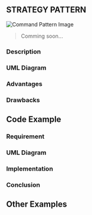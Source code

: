 ## STRATEGY PATTERN
![Command Pattern Image](https://raw.githubusercontent.com/sandeshkota/DesignPatterns/main/Assets/Patterns/command.png)

> Comming soon...

### Description

### UML Diagram

### Advantages

### Drawbacks



## Code Example

### Requirement


### UML Diagram


### Implementation

### Conclusion




## Other Examples
